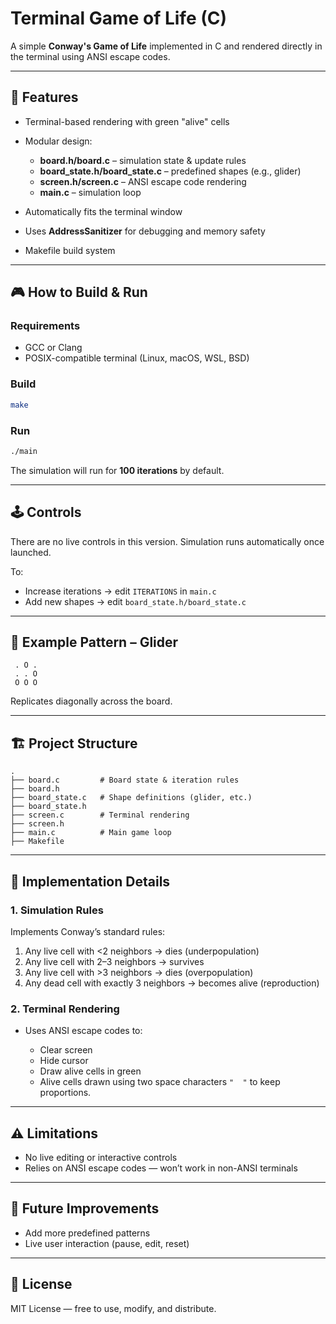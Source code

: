 # Terminal Game of Life (C)

A simple **Conway's Game of Life** implemented in C and rendered directly in the terminal using ANSI escape codes.

---

## 📜 Features

* Terminal-based rendering with green "alive" cells
* Modular design:

  * **board.h/board.c** – simulation state & update rules
  * **board\_state.h/board\_state.c** – predefined shapes (e.g., glider)
  * **screen.h/screen.c** – ANSI escape code rendering
  * **main.c** – simulation loop
* Automatically fits the terminal window
* Uses **AddressSanitizer** for debugging and memory safety
* Makefile build system

---

## 🎮 How to Build & Run

### Requirements

* GCC or Clang
* POSIX-compatible terminal (Linux, macOS, WSL, BSD)

### Build

```bash
make
```

### Run

```bash
./main
```

The simulation will run for **100 iterations** by default.

---

## 🕹 Controls

There are no live controls in this version.
Simulation runs automatically once launched.

To:

* Increase iterations → edit `ITERATIONS` in `main.c`
* Add new shapes → edit `board_state.h/board_state.c`

---

## 🧩 Example Pattern – Glider

```
 . O .
 . . O
 O O O
```

Replicates diagonally across the board.

---

## 🏗 Project Structure

```
.
├── board.c         # Board state & iteration rules
├── board.h
├── board_state.c   # Shape definitions (glider, etc.)
├── board_state.h
├── screen.c        # Terminal rendering
├── screen.h
├── main.c          # Main game loop
├── Makefile
```

---

## 🧠 Implementation Details

### 1. **Simulation Rules**

Implements Conway’s standard rules:

1. Any live cell with <2 neighbors → dies (underpopulation)
2. Any live cell with 2–3 neighbors → survives
3. Any live cell with >3 neighbors → dies (overpopulation)
4. Any dead cell with exactly 3 neighbors → becomes alive (reproduction)

### 2. **Terminal Rendering**

* Uses ANSI escape codes to:

  * Clear screen
  * Hide cursor
  * Draw alive cells in green
  * Alive cells drawn using two space characters `"  "` to keep proportions.

---

## ⚠️ Limitations

* No live editing or interactive controls
* Relies on ANSI escape codes — won’t work in non-ANSI terminals

---

## 🚀 Future Improvements

* Add more predefined patterns
* Live user interaction (pause, edit, reset)

---

## 📜 License

MIT License — free to use, modify, and distribute.

